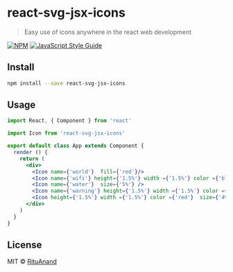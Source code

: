 # react-svg-jsx-icons

> Easy use of icons anywhere in the react web development

[![NPM](https://img.shields.io/npm/v/react-svg-jsx-icons.svg)](https://www.npmjs.com/package/react-svg-jsx-icons) [![JavaScript Style Guide](https://img.shields.io/badge/code_style-standard-brightgreen.svg)](https://standardjs.com)

## Install

```bash
npm install --save react-svg-jsx-icons
```

## Usage

```jsx
import React, { Component } from 'react'

import Icon from 'react-svg-jsx-icons'

export default class App extends Component {
  render () {
    return (
      <div>
        <Icon name={'world'}  fill={'red'}/>
        <Icon name={'wifi'} height={'1.5%'} width ={'1.5%'} color ={'blue'} size={'4%'} fill={'red'} />
        <Icon name={'water'}  size={'5%'} />
        <Icon name={'warning'} height={'1.5%'} width ={'1.5%'} color ={'red'}  size={'4%'} />
        <Icon height={'1.5%'} width ={'1.5%'} color ={'red'}  size={'4%'} />
      </div>
    )
  }
}

```

## License

MIT © [RituAnand](https://github.com/RituAnand)
